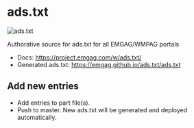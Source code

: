# ads.txt

![ads.txt](https://github.com/emgag/ads.txt/workflows/ads.txt/badge.svg)

Authorative source for ads.txt for all EMGAG/WMPAG portals

* Docs: https://project.emgag.com/w/ads.txt/
* Generated ads.txt: https://emgag.github.io/ads.txt/ads.txt

## Add new entries

* Add entries to part file(s).
* Push to master. New ads.txt will be generated and deployed automatically.


